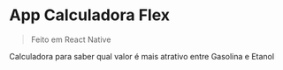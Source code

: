 # App **Calculadora Flex**

>Feito em React Native

Calculadora para saber qual valor é mais atrativo entre Gasolina e Etanol
